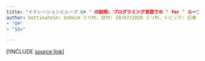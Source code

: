 ```yaml
---
title: "イテレーションとループ Q# " の説明: プログラミング言語での ' for ' ループの使用について説明し Q# ます。
author: bettinaheim: beheim ミリ秒。日付: 10/07/2020 ミリ秒。トピック: 記事 uid: microsoft. quantum. イテレーションのない場所:
- "Q#"
- "$$v"

---
```


<!---
# Iterations and loops in Q#
-->

[!INCLUDE [source link](~/includes/qsharp-language/Specifications/Language/2_Statements/iterations.md)]

